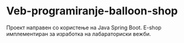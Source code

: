 # Veb-programiranje-balloon-shop

Проект направен со користење на Java Spring Boot.
E-shop имплементиран за изработка на лабараториски вежби.

